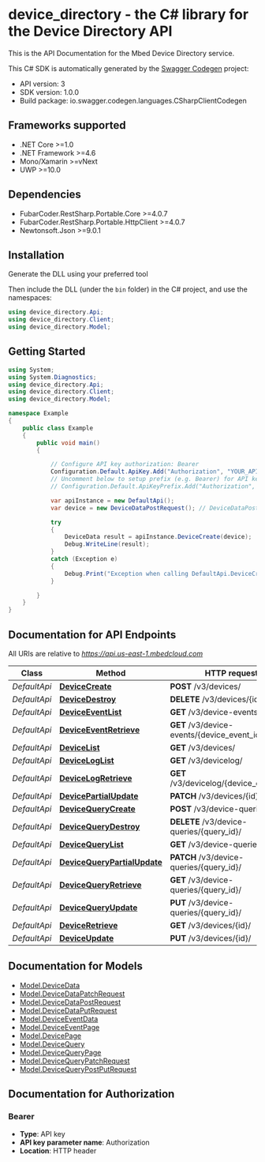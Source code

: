 # device_directory - the C# library for the Device Directory API

This is the API Documentation for the Mbed Device Directory service.

This C# SDK is automatically generated by the [Swagger Codegen](https://github.com/swagger-api/swagger-codegen) project:

- API version: 3
- SDK version: 1.0.0
- Build package: io.swagger.codegen.languages.CSharpClientCodegen

<a name="frameworks-supported"></a>
## Frameworks supported
- .NET Core >=1.0
- .NET Framework >=4.6
- Mono/Xamarin >=vNext
- UWP >=10.0

<a name="dependencies"></a>
## Dependencies
- FubarCoder.RestSharp.Portable.Core >=4.0.7
- FubarCoder.RestSharp.Portable.HttpClient >=4.0.7
- Newtonsoft.Json >=9.0.1

<a name="installation"></a>
## Installation
Generate the DLL using your preferred tool

Then include the DLL (under the `bin` folder) in the C# project, and use the namespaces:
```csharp
using device_directory.Api;
using device_directory.Client;
using device_directory.Model;
```
<a name="getting-started"></a>
## Getting Started

```csharp
using System;
using System.Diagnostics;
using device_directory.Api;
using device_directory.Client;
using device_directory.Model;

namespace Example
{
    public class Example
    {
        public void main()
        {

            // Configure API key authorization: Bearer
            Configuration.Default.ApiKey.Add("Authorization", "YOUR_API_KEY");
            // Uncomment below to setup prefix (e.g. Bearer) for API key, if needed
            // Configuration.Default.ApiKeyPrefix.Add("Authorization", "Bearer");

            var apiInstance = new DefaultApi();
            var device = new DeviceDataPostRequest(); // DeviceDataPostRequest | 

            try
            {
                DeviceData result = apiInstance.DeviceCreate(device);
                Debug.WriteLine(result);
            }
            catch (Exception e)
            {
                Debug.Print("Exception when calling DefaultApi.DeviceCreate: " + e.Message );
            }

        }
    }
}
```

<a name="documentation-for-api-endpoints"></a>
## Documentation for API Endpoints

All URIs are relative to *https://api.us-east-1.mbedcloud.com*

Class | Method | HTTP request | Description
------------ | ------------- | ------------- | -------------
*DefaultApi* | [**DeviceCreate**](docs/DefaultApi.md#devicecreate) | **POST** /v3/devices/ | 
*DefaultApi* | [**DeviceDestroy**](docs/DefaultApi.md#devicedestroy) | **DELETE** /v3/devices/{id}/ | 
*DefaultApi* | [**DeviceEventList**](docs/DefaultApi.md#deviceeventlist) | **GET** /v3/device-events/ | 
*DefaultApi* | [**DeviceEventRetrieve**](docs/DefaultApi.md#deviceeventretrieve) | **GET** /v3/device-events/{device_event_id}/ | 
*DefaultApi* | [**DeviceList**](docs/DefaultApi.md#devicelist) | **GET** /v3/devices/ | 
*DefaultApi* | [**DeviceLogList**](docs/DefaultApi.md#deviceloglist) | **GET** /v3/devicelog/ | 
*DefaultApi* | [**DeviceLogRetrieve**](docs/DefaultApi.md#devicelogretrieve) | **GET** /v3/devicelog/{device_event_id}/ | 
*DefaultApi* | [**DevicePartialUpdate**](docs/DefaultApi.md#devicepartialupdate) | **PATCH** /v3/devices/{id}/ | 
*DefaultApi* | [**DeviceQueryCreate**](docs/DefaultApi.md#devicequerycreate) | **POST** /v3/device-queries/ | 
*DefaultApi* | [**DeviceQueryDestroy**](docs/DefaultApi.md#devicequerydestroy) | **DELETE** /v3/device-queries/{query_id}/ | 
*DefaultApi* | [**DeviceQueryList**](docs/DefaultApi.md#devicequerylist) | **GET** /v3/device-queries/ | 
*DefaultApi* | [**DeviceQueryPartialUpdate**](docs/DefaultApi.md#devicequerypartialupdate) | **PATCH** /v3/device-queries/{query_id}/ | 
*DefaultApi* | [**DeviceQueryRetrieve**](docs/DefaultApi.md#devicequeryretrieve) | **GET** /v3/device-queries/{query_id}/ | 
*DefaultApi* | [**DeviceQueryUpdate**](docs/DefaultApi.md#devicequeryupdate) | **PUT** /v3/device-queries/{query_id}/ | 
*DefaultApi* | [**DeviceRetrieve**](docs/DefaultApi.md#deviceretrieve) | **GET** /v3/devices/{id}/ | 
*DefaultApi* | [**DeviceUpdate**](docs/DefaultApi.md#deviceupdate) | **PUT** /v3/devices/{id}/ | 


<a name="documentation-for-models"></a>
## Documentation for Models

 - [Model.DeviceData](docs/DeviceData.md)
 - [Model.DeviceDataPatchRequest](docs/DeviceDataPatchRequest.md)
 - [Model.DeviceDataPostRequest](docs/DeviceDataPostRequest.md)
 - [Model.DeviceDataPutRequest](docs/DeviceDataPutRequest.md)
 - [Model.DeviceEventData](docs/DeviceEventData.md)
 - [Model.DeviceEventPage](docs/DeviceEventPage.md)
 - [Model.DevicePage](docs/DevicePage.md)
 - [Model.DeviceQuery](docs/DeviceQuery.md)
 - [Model.DeviceQueryPage](docs/DeviceQueryPage.md)
 - [Model.DeviceQueryPatchRequest](docs/DeviceQueryPatchRequest.md)
 - [Model.DeviceQueryPostPutRequest](docs/DeviceQueryPostPutRequest.md)


<a name="documentation-for-authorization"></a>
## Documentation for Authorization

<a name="Bearer"></a>
### Bearer

- **Type**: API key
- **API key parameter name**: Authorization
- **Location**: HTTP header

